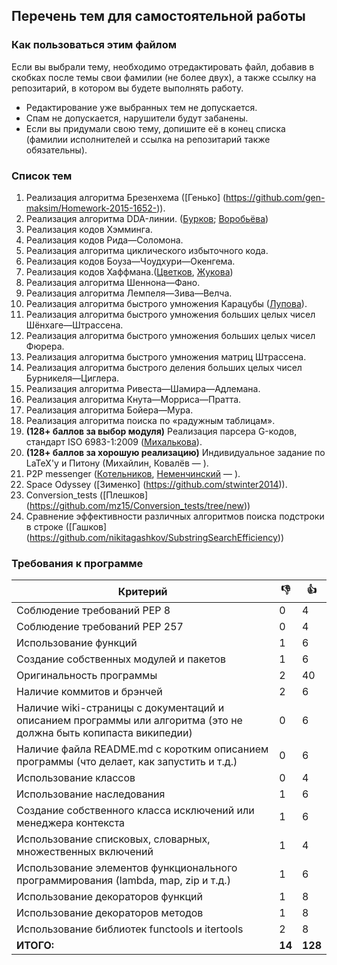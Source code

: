 ## Перечень тем для самостоятельной работы

### Как пользоваться этим файлом

Если вы выбрали тему, необходимо отредактировать файл, добавив в скобках после темы свои фамилии (не более двух), а также ссылку на репозитарий, в котором вы будете выполнять работу.
* Редактирование уже выбранных тем не допускается.
* Спам не допускается, нарушители будут забанены.
* Если вы придумали свою тему, допишите её в конец списка (фамилии исполнителей и ссылка на репозитарий также обязательны).
 
### Список тем

1. Реализация алгоритма Брезенхема ([Генько] (https://github.com/gen-maksim/Homework-2015-1652-)).
2. Реализация алгоритма DDA-линии. ([Бурков](https://github.com/become-iron/diff-python-scripts/tree/master/dda); [Воробьёва](https://github.com/LinaVorob/DDA--lines))
3. Реализация кодов Хэмминга.
4. Реализация кодов Рида—Соломона.
5. Реализация алгоритма циклического избыточного кода.
6. Реализация кодов Боуза—Чоудхури—Окенгема.
7. Реализация кодов Хаффмана.([Цветков](https://github.com/Petr-tsvetkov31), [Жукова](https://github.com/Oksana-Zhykova))
8. Реализация алгоритма Шеннона—Фано.
9. Реализация алгоритма Лемпеля—Зива—Велча.
10. Реализация алгоритма быстрого умножения Карацубы ([Лупова](https://github.com/cat-lucy)).
11. Реализация алгоритма быстрого умножения больших целых чисел Шёнхаге—Штрассена.
12. Реализация алгоритма быстрого умножения больших целых чисел Фюрера.
13. Реализация алгоритма быстрого умножения матриц Штрассена.
14. Реализация алгоритма быстрого деления больших целых чисел Бурникеля—Циглера.
15. Реализация алгоритма Ривеста—Шамира—Адлемана.
16. Реализация алгоритма Кнута—Морриса—Пратта.
17. Реализация алгоритма Бойера—Мура.
18. Реализация алгоритма поиска по «радужным таблицам».
19. **(128+ баллов за выбор модуля)** Реализация парсера G-кодов, стандарт ISO 6983-1:2009 ([Михалькова](https://github.com/lectorvin/gcode)).
20. **(128+ баллов за хорошую реализацию)** Индивидуальное задание по LaTeX'у и Питону (Михайлин, Ковалёв&nbsp;— ).
21. P2P messenger ([Котельников](https://github.com/kotelnikov-itmo), [Неменчинский](https://github.com/ivanguy)&nbsp;— ).
22. Space Odyssey ([Зименко] (https://github.com/stwinter2014)).
23. Conversion_tests ([Плешков] (https://github.com/mz15/Conversion_tests/tree/new))
24. Сравнение эффективности различных алгоритмов поиска подстроки в строке ([Гашков] (https://github.com/nikitagashkov/SubstringSearchEfficiency))

### Требования к программе

Критерий      | :-1: | :+1: 
------------- | -----|-------
Соблюдение требований PEP 8 | 0 | 4
Соблюдение требований PEP 257 | 0 | 4
Использование функций | 1 | 6
Создание собственных модулей и пакетов | 1 | 6
Оригинальность программы | 2 | 40
Наличие коммитов и брэнчей | 2 | 6
Наличие wiki-страницы с документаций и описанием программы или алгоритма (это не должна быть копипаста википедии) | 0 | 6
Наличие файла README.md с коротким описанием программы (что делает, как запустить и т.д.) | 0 | 6
Использование классов | 0 | 4
Использование наследования | 1 | 6
Создание собственного класса исключений или менеджера контекста | 1 | 6
Использование списковых, словарных, множественных включений | 1 | 4
Использование элементов функционального программирования (lambda, map, zip и т.д.) | 1 | 6
Использование декораторов функций | 1 | 8
Использование декораторов методов | 1 | 8
Использование библиотек functools и itertools | 2 | 8
**ИТОГО:** | **14** | **128**
